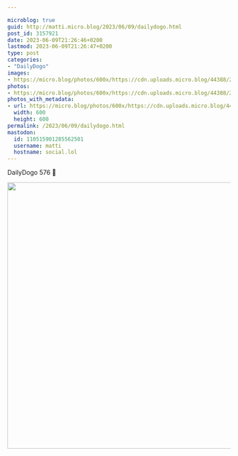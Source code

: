 ```yaml
---

microblog: true
guid: http://matti.micro.blog/2023/06/09/dailydogo.html
post_id: 3157921
date: 2023-06-09T21:26:46+0200
lastmod: 2023-06-09T21:26:47+0200
type: post
categories:
- "DailyDogo"
images:
- https://micro.blog/photos/600x/https://cdn.uploads.micro.blog/44388/2023/23cd646766.jpg
photos:
- https://micro.blog/photos/600x/https://cdn.uploads.micro.blog/44388/2023/23cd646766.jpg
photos_with_metadata:
- url: https://micro.blog/photos/600x/https://cdn.uploads.micro.blog/44388/2023/23cd646766.jpg
  width: 600
  height: 600
permalink: /2023/06/09/dailydogo.html
mastodon:
  id: 110515901285562501
  username: matti
  hostname: social.lol
---
```

DailyDogo 576 🐶

<img src="https://micro.blog/photos/600x/https://blog.martin-haehnel.de/uploads/2023/23cd646766.jpg" width="600" height="600" alt="" />

